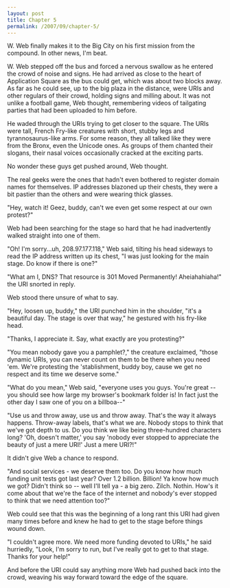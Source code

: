 ```yaml
---
layout: post
title: Chapter 5
permalink: /2007/09/chapter-5/
---
```


W. Web finally makes it to the Big City on his first mission from the compound.
In other news, I'm beat. 

W. Web stepped off the bus and forced a nervous swallow as he entered the crowd
of noise and signs. He had arrived as close to the heart of Application Square
as the bus could get, which was about two blocks away. As far as he could see,
up to the big plaza in the distance, were URIs and other regulars of their
crowd, holding signs and milling about. It was not unlike a football game, Web
thought, remembering videos of tailgating parties that had been uploaded to him
before. 

He waded through the URIs trying to get closer to the square. The URIs were
tall, French Fry-like creatures with short, stubby legs and tyrannosaurus-like
arms. For some reason, they all talked like they were from the Bronx, even the
Unicode ones. As groups of them chanted their slogans, their nasal voices
occasionally cracked at the exciting parts.  

No wonder these guys get pushed around, Web thought.

The real geeks were the ones that hadn't even bothered to register domain names
for themselves. IP addresses blazoned up their chests, they were a bit pastier
  than the others and were wearing thick glasses. 

"Hey, watch it! Geez, buddy, can't we even get some respect at our own
protest?"

Web had been searching for the stage so hard that he had inadvertently walked
straight into one of them.

"Oh! I'm sorry...uh, 208.97.177.118," Web said, tilting his head sideways to
read the IP address written up its chest, "I was just looking for the main
stage. Do know if there is one?"

"What am I, DNS?  That resource is 301 Moved Permanently! Aheiahahiaha!" the
URI snorted in reply.

Web stood there unsure of what to say.

"Hey, loosen up, buddy," the URI punched him in the shoulder, "it's a beautiful
day. The stage is over that way," he gestured with his fry-like head.

"Thanks, I appreciate it. Say, what exactly are you protesting?"

"You mean nobody gave you a pamphlet?," the creature exclaimed, "those dynamic
URIs, you can never count on them to be there when you need 'em. We're
protesting the 'stablishment, buddy boy, cause we get no respect and its time
we deserve some."

"What do you mean," Web said, "everyone uses you guys. You're great -- you
should see how large my browser's bookmark folder is!  In fact just the other
day I saw one of you on a billboa--"

"Use us and throw away, use us and throw away. That's the way it always
happens. Throw-away labels, that's what we are. Nobody stops to think that
we've got depth to us.  Do you think we like being three-hundred characters
long? 'Oh, doesn't matter,' you say 'nobody ever stopped to appreciate the
beauty of just a mere URI!' Just a mere URI?!"

It didn't give Web a chance to respond. 

"And social services - we deserve them too. Do you know how much funding unit
tests got last year?  Over 1.2 billion.  Billion!  Ya know how much we got?
Didn't think so -- well I'll tell ya - a big zero.  Zilch. Nothin.  How's it
come about that we're the face of the internet and nobody's ever stopped to
think that we need attention too?"

Web could see that this was the beginning of a long rant this URI had given
many times before and knew he had to get to the stage before things wound down.

"I couldn't agree more. We need more funding devoted to URIs," he said
hurriedly, "Look, I'm sorry to run, but I've really got to get to that stage.
Thanks for your help!"

And before the URI could say anything more Web had pushed back into the crowd,
weaving his way forward toward the edge of the square.
